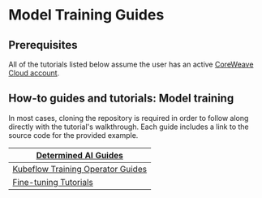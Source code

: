 # Model Training Guides

## Prerequisites

All of the tutorials listed below assume the user has an active [CoreWeave Cloud account](../../../coreweave-kubernetes/getting-started.md).

## How-to guides and tutorials: Model training

In most cases, cloning the repository is required in order to follow along directly with the tutorial's walkthrough. Each guide includes a link to the source code for the provided example.&#x20;

| [Determined AI Guides](determined-ai-guides/)                                                  |
| ---------------------------------------------------------------------------------------------- |
| [Kubeflow Training Operator Guides](../../training/kubeflow-training-operators-pytorch-mpi.md) |
| [Fine-tuning Tutorials](fine-tuning/)                                                          |
